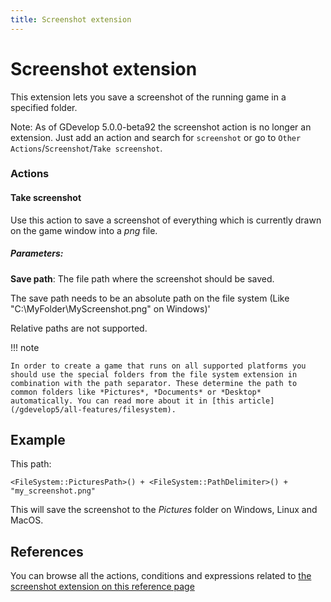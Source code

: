 ```yaml
---
title: Screenshot extension
---
```

# Screenshot extension

This extension lets you save a screenshot of the running game in a specified folder.

Note: As of GDevelop 5.0.0-beta92 the screenshot action is no longer an extension. Just add an action and search for `screenshot` or go to `Other Actions`/`Screenshot`/`Take screenshot`.

### Actions

#### Take screenshot

Use this action to save a screenshot of everything which is currently drawn on the game window into a *png* file.

##### Parameters:

**Save path**: The file path where the screenshot should be saved.

The save path needs to be an absolute path on the file system (Like "C:\MyFolder\MyScreenshot.png" on Windows)'

Relative paths are not supported.

!!! note

    In order to create a game that runs on all supported platforms you should use the special folders from the file system extension in combination with the path separator. These determine the path to common folders like *Pictures*, *Documents* or *Desktop* automatically. You can read more about it in [this article](/gdevelop5/all-features/filesystem).

## Example

This path:

``` <FileSystem::PicturesPath>() + <FileSystem::PathDelimiter>() + "my_screenshot.png" ```

This will save the screenshot to the *Pictures* folder on Windows, Linux and MacOS.

## References

You can browse all the actions, conditions and expressions related to [the screenshot extension on this reference page](/gdevelop5/all-features/screenshot/reference/)